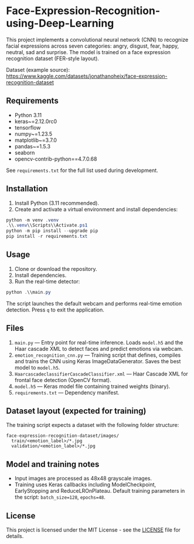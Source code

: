 
# Face-Expression-Recognition-using-Deep-Learning

This project implements a convolutional neural network (CNN) to recognize facial expressions across seven categories: angry, disgust, fear, happy, neutral, sad and surprise. The model is trained on a face expression recognition dataset (FER-style layout).

Dataset (example source): https://www.kaggle.com/datasets/jonathanoheix/face-expression-recognition-dataset

## Requirements

- Python 3.11
- keras~=2.12.0rc0
- tensorflow
- numpy~=1.23.5
- matplotlib~=3.7.0
- pandas~=1.5.3
- seaborn
- opencv-contrib-python==4.7.0.68

See `requirements.txt` for the full list used during development.

## Installation

1. Install Python (3.11 recommended).
2. Create and activate a virtual environment and install dependencies:

```powershell
python -m venv .venv
.\\.venv\\Scripts\\Activate.ps1
python -m pip install --upgrade pip
pip install -r requirements.txt
```

## Usage

1. Clone or download the repository.
2. Install dependencies.
3. Run the real-time detector:

```powershell
python .\\main.py
```

The script launches the default webcam and performs real-time emotion detection. Press `q` to exit the application.

## Files

1. `main.py` — Entry point for real-time inference. Loads `model.h5` and the Haar cascade XML to detect faces and predict emotions via webcam.
2. `emotion_recognition_cnn.py` — Training script that defines, compiles and trains the CNN using Keras ImageDataGenerator. Saves the best model to `model.h5`.
3. `HaarcascadeclassifierCascadeClassifier.xml` — Haar Cascade XML for frontal face detection (OpenCV format).
4. `model.h5` — Keras model file containing trained weights (binary).
5. `requirements.txt` — Dependency manifest.

## Dataset layout (expected for training)

The training script expects a dataset with the following folder structure:

```
face-expression-recognition-dataset/images/
  train/<emotion_label>/*.jpg
  validation/<emotion_label>/*.jpg
```

## Model and training notes

- Input images are processed as 48x48 grayscale images.
- Training uses Keras callbacks including ModelCheckpoint, EarlyStopping and ReduceLROnPlateau. Default training parameters in the script: `batch_size=128`, `epochs=48`.

## License

This project is licensed under the MIT License - see the [LICENSE](LICENSE) file for details.

